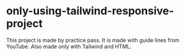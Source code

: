 # only-using-tailwind-responsive-project
This project is made by practice pass. It is made with guide lines from YouTube. Also made only with Tailwind and HTML.

